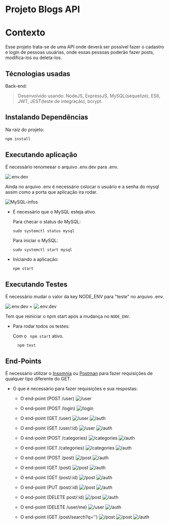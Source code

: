 # Projeto Blogs API

# Contexto
Esse projeto trata-se de uma API onde deverá ser possível fazer o cadastro e login de pessoas usuárias,
onde essas pessoas poderão fazer posts, modifica-los ou deleta-los. 

## Técnologias usadas

Back-end:
> Desenvolvido usando: NodeJS, ExpressJS, MySQL(sequelize), ES6, JWT, JEST(teste de integração), bcrypt.

## Instalando Dependências

Na raiz do projeto:
```bash
npm install
``` 
## Executando aplicação

É necessário renomeear o arquivo .env.dev para .env.

![.env.dev](./public/Renomeio-env.dev.png)

Ainda no arquivo .env é necessário colocar o usuário e a senha do mysql assim como a porta que aplicação ira rodar.

![MySQL-infos](./public/env-MySQL-infos.png)

* É necessário que o MySQL esteja ativo.

  Para checar o status do MySQL:
    ```
    sudo systemctl status mysql
    ```
  Para iniciar o MySQL:
    ```
    sudo systemctl start mysql
    ```
 
* Iniciando a aplicação:
    ```
    npm start
    ```

## Executando Testes

É necessário mudar o valor da key NODE_ENV para "teste" no arquivo .env.

![.env.dev](./public/NODE_ENV-development.png) = ![.env.dev](./public/NODE_ENV-test.png)

Tem que reiniciar o npm start após a mudança no ```NODE_ENV```.

* Para rodar todos os testes:
  
  Com o ``` npm start``` ativo.
  ```
    npm test
  ```
  
## End-Points

É necessário utilizar o [Insomnia](https://insomnia.rest/download) ou [Postman](https://www.postman.com/)
para fazer requisições de qualquer tipo diferente do GET.

 * O que é necessário para fazer requisições e sua respostas:

    * O end-point (POST /user)
    ![/user](./public/cadastro-de-usuario.png)
  
    * O end-point (POST /login)
    ![/login](./public/login.png)
  
    * O end-point (GET /user)
    ![/user](./public/listar-usuarios.png)
    ![/auth](./public/header-auth.png)

    * O end-point (GET /user/:id)
    ![/user](./public/listar-um-usuario.png)
    ![/auth](./public/header-auth.png)

    * O end-point (POST /categories)
    ![/categories](./public/cadastrar-categoria.png)
    ![/auth](./public/header-auth.png)
  
    * O end-point (GET /categories)
    ![/categories](./public/buscar-todas-categorias.png)
    ![/auth](./public/header-auth.png)

    * O end-point (POST /post)
    ![/post](./public/criar-blog-post.png)
    ![/auth](./public/header-auth.png)
  
    * O end-point (GET /post)
    ![/post](./public/listar-blog-posts.png)
    ![/auth](./public/header-auth.png)
  
    * O end-point (GET /post/:id)
    ![/post](./public/listar-um-post.png)
    ![/auth](./public/header-auth.png)
  
    * O end-point (PUT /post/:id)
    ![/post](./public/editar-post.png)
    ![/auth](./public/header-auth.png)
  
    * O end-point (DELETE post/:id)
    ![/post](./public/deletar-post.png)
    ![/auth](./public/header-auth.png)
  
    * O end-point (DELETE /user/me)
    ![/user](./public/deletar-user.png)
    ![/auth](./public/header-auth.png)
  
    * O end-point (GET /post/search?q='')
    ![/post](./public/buscar-post-pelo-content.png)
    ![/post](./public/buscar-post-pelo-title.png)
    ![/auth](./public/header-auth.png)
